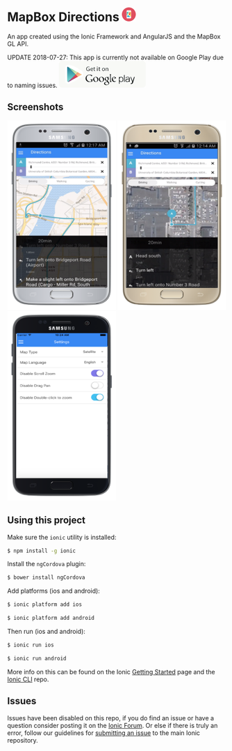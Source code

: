 MapBox Directions ![alt tag](https://github.com/gerardng/mapboxDirections/blob/master/logo.png)
=====================

An app created using the Ionic Framework and AngularJS and the MapBox GL API.

UPDATE 2018-07-27: This app is currently not available on Google Play due to naming issues.
<a href="https://play.google.com/store/apps/details?id=com.gerardngjr.mapboxdirections" target="_blank" rel="noopener"><img src="https://github.com/gerardng/mapboxDirections/blob/master/google-store-btn.png"/></a>

## Screenshots
<img src="https://github.com/gerardng/mapboxDirections/blob/master/directions.png" width="250px" height="435px"/>
<img src="https://github.com/gerardng/mapboxDirections/blob/master/directions2.png" width="250px" height="435px"/>
<img src="https://github.com/gerardng/mapboxDirections/blob/master/settings.png" width="250px" height="435px"/>


## Using this project

Make sure the `ionic` utility is installed:

```bash
$ npm install -g ionic
```

Install the `ngCordova` plugin:

```bash
$ bower install ngCordova
```

Add platforms (ios and android):

```bash
$ ionic platform add ios
```

```bash
$ ionic platform add android
```

Then run (ios and android): 

```bash
$ ionic run ios
```

```bash
$ ionic run android
```

More info on this can be found on the Ionic [Getting Started](http://ionicframework.com/getting-started) page and the [Ionic CLI](https://github.com/driftyco/ionic-cli) repo.

## Issues
Issues have been disabled on this repo, if you do find an issue or have a question consider posting it on the [Ionic Forum](http://forum.ionicframework.com/).  Or else if there is truly an error, follow our guidelines for [submitting an issue](http://ionicframework.com/submit-issue/) to the main Ionic repository.
